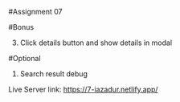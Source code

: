 
#Assignment 07
<!-- 1. First item empty , remove the empty space and showing result 3 cloumn in row -->
<!-- 2. Show picture in every item -->
<!-- 3. Total product count and remove $ -->
<!-- 4. Total price show in My Cart -->
<!-- 5. Exect price show in My Cart -->

#Bonus

<!-- 1. Rating count and average rating showing in cart items -->
<!-- 2. Search button and cart items style improvment -->
3. Click details button and show details in modal

#Optional 

1. Search result debug
<!-- 2. Something else when click Buy now button in my cart -->

Live Server link: https://7-iazadur.netlify.app/